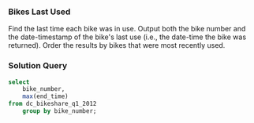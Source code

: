 ### Bikes Last Used

Find the last time each bike was in use. Output both the bike number and the date-timestamp of the bike's last use (i.e., the date-time the bike was returned). Order the results by bikes that were most recently used.



### Solution Query

```sql
select 
	bike_number,
	max(end_time)
from dc_bikeshare_q1_2012
	group by bike_number;

```


